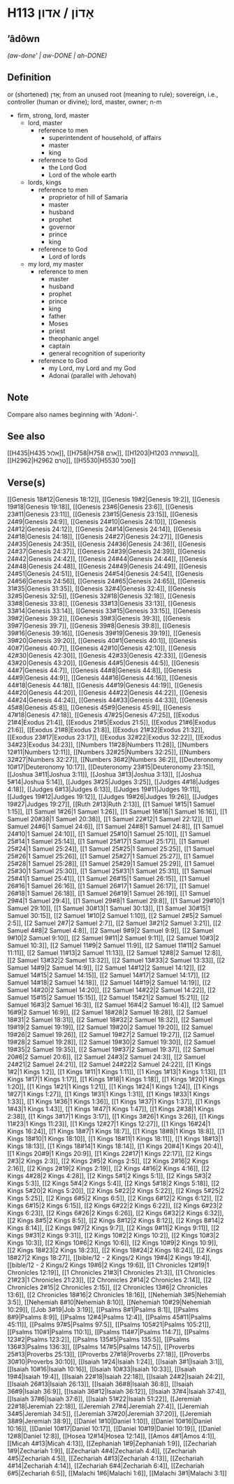 # H113 אָדוֹן / אדון

## ʼâdôwn

_(aw-done' | aw-DONE | ah-DONE)_

## Definition

or (shortened) אָדֹן; from an unused root (meaning to rule); sovereign, i.e., controller (human or divine); lord, master, owner; n-m

- firm, strong, lord, master
  - lord, master
    - reference to men
      - superintendent of household, of affairs
      - master
      - king
    - reference to God
      - the Lord God
      - Lord of the whole earth
  - lords, kings
    - reference to men
      - proprietor of hill of Samaria
      - master
      - husband
      - prophet
      - governor
      - prince
      - king
    - reference to God
      - Lord of lords
  - my lord, my master
    - reference to men
      - master
      - husband
      - prophet
      - prince
      - king
      - father
      - Moses
      - priest
      - theophanic angel
      - captain
      - general recognition of superiority
    - reference to God
      - my Lord, my Lord and my God
      - Adonai (parallel with Jehovah)

## Note

Compare also names beginning with 'Adoni-'.

## See also

[[H435|H435 אלול]], [[H758|H758 ארם]], [[H1203|H1203 בעשתרה]], [[H2962|H2962 טרם]], [[H5530|H5530 סכל]]

## Verse(s)

[[Genesis 18#12|Genesis 18:12]], [[Genesis 19#2|Genesis 19:2]], [[Genesis 19#18|Genesis 19:18]], [[Genesis 23#6|Genesis 23:6]], [[Genesis 23#11|Genesis 23:11]], [[Genesis 23#15|Genesis 23:15]], [[Genesis 24#9|Genesis 24:9]], [[Genesis 24#10|Genesis 24:10]], [[Genesis 24#12|Genesis 24:12]], [[Genesis 24#14|Genesis 24:14]], [[Genesis 24#18|Genesis 24:18]], [[Genesis 24#27|Genesis 24:27]], [[Genesis 24#35|Genesis 24:35]], [[Genesis 24#36|Genesis 24:36]], [[Genesis 24#37|Genesis 24:37]], [[Genesis 24#39|Genesis 24:39]], [[Genesis 24#42|Genesis 24:42]], [[Genesis 24#44|Genesis 24:44]], [[Genesis 24#48|Genesis 24:48]], [[Genesis 24#49|Genesis 24:49]], [[Genesis 24#51|Genesis 24:51]], [[Genesis 24#54|Genesis 24:54]], [[Genesis 24#56|Genesis 24:56]], [[Genesis 24#65|Genesis 24:65]], [[Genesis 31#35|Genesis 31:35]], [[Genesis 32#4|Genesis 32:4]], [[Genesis 32#5|Genesis 32:5]], [[Genesis 32#18|Genesis 32:18]], [[Genesis 33#8|Genesis 33:8]], [[Genesis 33#13|Genesis 33:13]], [[Genesis 33#14|Genesis 33:14]], [[Genesis 33#15|Genesis 33:15]], [[Genesis 39#2|Genesis 39:2]], [[Genesis 39#3|Genesis 39:3]], [[Genesis 39#7|Genesis 39:7]], [[Genesis 39#8|Genesis 39:8]], [[Genesis 39#16|Genesis 39:16]], [[Genesis 39#19|Genesis 39:19]], [[Genesis 39#20|Genesis 39:20]], [[Genesis 40#1|Genesis 40:1]], [[Genesis 40#7|Genesis 40:7]], [[Genesis 42#10|Genesis 42:10]], [[Genesis 42#30|Genesis 42:30]], [[Genesis 42#33|Genesis 42:33]], [[Genesis 43#20|Genesis 43:20]], [[Genesis 44#5|Genesis 44:5]], [[Genesis 44#7|Genesis 44:7]], [[Genesis 44#8|Genesis 44:8]], [[Genesis 44#9|Genesis 44:9]], [[Genesis 44#16|Genesis 44:16]], [[Genesis 44#18|Genesis 44:18]], [[Genesis 44#19|Genesis 44:19]], [[Genesis 44#20|Genesis 44:20]], [[Genesis 44#22|Genesis 44:22]], [[Genesis 44#24|Genesis 44:24]], [[Genesis 44#33|Genesis 44:33]], [[Genesis 45#8|Genesis 45:8]], [[Genesis 45#9|Genesis 45:9]], [[Genesis 47#18|Genesis 47:18]], [[Genesis 47#25|Genesis 47:25]], [[Exodus 21#4|Exodus 21:4]], [[Exodus 21#5|Exodus 21:5]], [[Exodus 21#6|Exodus 21:6]], [[Exodus 21#8|Exodus 21:8]], [[Exodus 21#32|Exodus 21:32]], [[Exodus 23#17|Exodus 23:17]], [[Exodus 32#22|Exodus 32:22]], [[Exodus 34#23|Exodus 34:23]], [[Numbers 11#28|Numbers 11:28]], [[Numbers 12#11|Numbers 12:11]], [[Numbers 32#25|Numbers 32:25]], [[Numbers 32#27|Numbers 32:27]], [[Numbers 36#2|Numbers 36:2]], [[Deuteronomy 10#17|Deuteronomy 10:17]], [[Deuteronomy 23#15|Deuteronomy 23:15]], [[Joshua 3#11|Joshua 3:11]], [[Joshua 3#13|Joshua 3:13]], [[Joshua 5#14|Joshua 5:14]], [[Judges 3#25|Judges 3:25]], [[Judges 4#18|Judges 4:18]], [[Judges 6#13|Judges 6:13]], [[Judges 19#11|Judges 19:11]], [[Judges 19#12|Judges 19:12]], [[Judges 19#26|Judges 19:26]], [[Judges 19#27|Judges 19:27]], [[Ruth 2#13|Ruth 2:13]], [[1 Samuel 1#15|1 Samuel 1:15]], [[1 Samuel 1#26|1 Samuel 1:26]], [[1 Samuel 16#16|1 Samuel 16:16]], [[1 Samuel 20#38|1 Samuel 20:38]], [[1 Samuel 22#12|1 Samuel 22:12]], [[1 Samuel 24#6|1 Samuel 24:6]], [[1 Samuel 24#8|1 Samuel 24:8]], [[1 Samuel 24#10|1 Samuel 24:10]], [[1 Samuel 25#10|1 Samuel 25:10]], [[1 Samuel 25#14|1 Samuel 25:14]], [[1 Samuel 25#17|1 Samuel 25:17]], [[1 Samuel 25#24|1 Samuel 25:24]], [[1 Samuel 25#25|1 Samuel 25:25]], [[1 Samuel 25#26|1 Samuel 25:26]], [[1 Samuel 25#27|1 Samuel 25:27]], [[1 Samuel 25#28|1 Samuel 25:28]], [[1 Samuel 25#29|1 Samuel 25:29]], [[1 Samuel 25#30|1 Samuel 25:30]], [[1 Samuel 25#31|1 Samuel 25:31]], [[1 Samuel 25#41|1 Samuel 25:41]], [[1 Samuel 26#15|1 Samuel 26:15]], [[1 Samuel 26#16|1 Samuel 26:16]], [[1 Samuel 26#17|1 Samuel 26:17]], [[1 Samuel 26#18|1 Samuel 26:18]], [[1 Samuel 26#19|1 Samuel 26:19]], [[1 Samuel 29#4|1 Samuel 29:4]], [[1 Samuel 29#8|1 Samuel 29:8]], [[1 Samuel 29#10|1 Samuel 29:10]], [[1 Samuel 30#13|1 Samuel 30:13]], [[1 Samuel 30#15|1 Samuel 30:15]], [[2 Samuel 1#10|2 Samuel 1:10]], [[2 Samuel 2#5|2 Samuel 2:5]], [[2 Samuel 2#7|2 Samuel 2:7]], [[2 Samuel 3#21|2 Samuel 3:21]], [[2 Samuel 4#8|2 Samuel 4:8]], [[2 Samuel 9#9|2 Samuel 9:9]], [[2 Samuel 9#10|2 Samuel 9:10]], [[2 Samuel 9#11|2 Samuel 9:11]], [[2 Samuel 10#3|2 Samuel 10:3]], [[2 Samuel 11#9|2 Samuel 11:9]], [[2 Samuel 11#11|2 Samuel 11:11]], [[2 Samuel 11#13|2 Samuel 11:13]], [[2 Samuel 12#8|2 Samuel 12:8]], [[2 Samuel 13#32|2 Samuel 13:32]], [[2 Samuel 13#33|2 Samuel 13:33]], [[2 Samuel 14#9|2 Samuel 14:9]], [[2 Samuel 14#12|2 Samuel 14:12]], [[2 Samuel 14#15|2 Samuel 14:15]], [[2 Samuel 14#17|2 Samuel 14:17]], [[2 Samuel 14#18|2 Samuel 14:18]], [[2 Samuel 14#19|2 Samuel 14:19]], [[2 Samuel 14#20|2 Samuel 14:20]], [[2 Samuel 14#22|2 Samuel 14:22]], [[2 Samuel 15#15|2 Samuel 15:15]], [[2 Samuel 15#21|2 Samuel 15:21]], [[2 Samuel 16#3|2 Samuel 16:3]], [[2 Samuel 16#4|2 Samuel 16:4]], [[2 Samuel 16#9|2 Samuel 16:9]], [[2 Samuel 18#28|2 Samuel 18:28]], [[2 Samuel 18#31|2 Samuel 18:31]], [[2 Samuel 18#32|2 Samuel 18:32]], [[2 Samuel 19#19|2 Samuel 19:19]], [[2 Samuel 19#20|2 Samuel 19:20]], [[2 Samuel 19#26|2 Samuel 19:26]], [[2 Samuel 19#27|2 Samuel 19:27]], [[2 Samuel 19#28|2 Samuel 19:28]], [[2 Samuel 19#30|2 Samuel 19:30]], [[2 Samuel 19#35|2 Samuel 19:35]], [[2 Samuel 19#37|2 Samuel 19:37]], [[2 Samuel 20#6|2 Samuel 20:6]], [[2 Samuel 24#3|2 Samuel 24:3]], [[2 Samuel 24#21|2 Samuel 24:21]], [[2 Samuel 24#22|2 Samuel 24:22]], [[1 Kings 1#2|1 Kings 1:2]], [[1 Kings 1#11|1 Kings 1:11]], [[1 Kings 1#13|1 Kings 1:13]], [[1 Kings 1#17|1 Kings 1:17]], [[1 Kings 1#18|1 Kings 1:18]], [[1 Kings 1#20|1 Kings 1:20]], [[1 Kings 1#21|1 Kings 1:21]], [[1 Kings 1#24|1 Kings 1:24]], [[1 Kings 1#27|1 Kings 1:27]], [[1 Kings 1#31|1 Kings 1:31]], [[1 Kings 1#33|1 Kings 1:33]], [[1 Kings 1#36|1 Kings 1:36]], [[1 Kings 1#37|1 Kings 1:37]], [[1 Kings 1#43|1 Kings 1:43]], [[1 Kings 1#47|1 Kings 1:47]], [[1 Kings 2#38|1 Kings 2:38]], [[1 Kings 3#17|1 Kings 3:17]], [[1 Kings 3#26|1 Kings 3:26]], [[1 Kings 11#23|1 Kings 11:23]], [[1 Kings 12#27|1 Kings 12:27]], [[1 Kings 16#24|1 Kings 16:24]], [[1 Kings 18#7|1 Kings 18:7]], [[1 Kings 18#8|1 Kings 18:8]], [[1 Kings 18#10|1 Kings 18:10]], [[1 Kings 18#11|1 Kings 18:11]], [[1 Kings 18#13|1 Kings 18:13]], [[1 Kings 18#14|1 Kings 18:14]], [[1 Kings 20#4|1 Kings 20:4]], [[1 Kings 20#9|1 Kings 20:9]], [[1 Kings 22#17|1 Kings 22:17]], [[2 Kings 2#3|2 Kings 2:3]], [[2 Kings 2#5|2 Kings 2:5]], [[2 Kings 2#16|2 Kings 2:16]], [[2 Kings 2#19|2 Kings 2:19]], [[2 Kings 4#16|2 Kings 4:16]], [[2 Kings 4#28|2 Kings 4:28]], [[2 Kings 5#1|2 Kings 5:1]], [[2 Kings 5#3|2 Kings 5:3]], [[2 Kings 5#4|2 Kings 5:4]], [[2 Kings 5#18|2 Kings 5:18]], [[2 Kings 5#20|2 Kings 5:20]], [[2 Kings 5#22|2 Kings 5:22]], [[2 Kings 5#25|2 Kings 5:25]], [[2 Kings 6#5|2 Kings 6:5]], [[2 Kings 6#12|2 Kings 6:12]], [[2 Kings 6#15|2 Kings 6:15]], [[2 Kings 6#22|2 Kings 6:22]], [[2 Kings 6#23|2 Kings 6:23]], [[2 Kings 6#26|2 Kings 6:26]], [[2 Kings 6#32|2 Kings 6:32]], [[2 Kings 8#5|2 Kings 8:5]], [[2 Kings 8#12|2 Kings 8:12]], [[2 Kings 8#14|2 Kings 8:14]], [[2 Kings 9#7|2 Kings 9:7]], [[2 Kings 9#11|2 Kings 9:11]], [[2 Kings 9#31|2 Kings 9:31]], [[2 Kings 10#2|2 Kings 10:2]], [[2 Kings 10#3|2 Kings 10:3]], [[2 Kings 10#6|2 Kings 10:6]], [[2 Kings 10#9|2 Kings 10:9]], [[2 Kings 18#23|2 Kings 18:23]], [[2 Kings 18#24|2 Kings 18:24]], [[2 Kings 18#27|2 Kings 18:27]], [[bible/12 - 2 Kings/2 Kings 19#4|2 Kings 19:4]], [[bible/12 - 2 Kings/2 Kings 19#6|2 Kings 19:6]], [[1 Chronicles 12#19|1 Chronicles 12:19]], [[1 Chronicles 21#3|1 Chronicles 21:3]], [[1 Chronicles 21#23|1 Chronicles 21:23]], [[2 Chronicles 2#14|2 Chronicles 2:14]], [[2 Chronicles 2#15|2 Chronicles 2:15]], [[2 Chronicles 13#6|2 Chronicles 13:6]], [[2 Chronicles 18#16|2 Chronicles 18:16]], [[Nehemiah 3#5|Nehemiah 3:5]], [[Nehemiah 8#10|Nehemiah 8:10]], [[Nehemiah 10#29|Nehemiah 10:29]], [[Job 3#19|Job 3:19]], [[Psalms 8#1|Psalms 8:1]], [[Psalms 8#9|Psalms 8:9]], [[Psalms 12#4|Psalms 12:4]], [[Psalms 45#11|Psalms 45:11]], [[Psalms 97#5|Psalms 97:5]], [[Psalms 105#21|Psalms 105:21]], [[Psalms 110#1|Psalms 110:1]], [[Psalms 114#7|Psalms 114:7]], [[Psalms 123#2|Psalms 123:2]], [[Psalms 135#5|Psalms 135:5]], [[Psalms 136#3|Psalms 136:3]], [[Psalms 147#5|Psalms 147:5]], [[Proverbs 25#13|Proverbs 25:13]], [[Proverbs 27#18|Proverbs 27:18]], [[Proverbs 30#10|Proverbs 30:10]], [[Isaiah 1#24|Isaiah 1:24]], [[Isaiah 3#1|Isaiah 3:1]], [[Isaiah 10#16|Isaiah 10:16]], [[Isaiah 10#33|Isaiah 10:33]], [[Isaiah 19#4|Isaiah 19:4]], [[Isaiah 22#18|Isaiah 22:18]], [[Isaiah 24#2|Isaiah 24:2]], [[Isaiah 26#13|Isaiah 26:13]], [[Isaiah 36#8|Isaiah 36:8]], [[Isaiah 36#9|Isaiah 36:9]], [[Isaiah 36#12|Isaiah 36:12]], [[Isaiah 37#4|Isaiah 37:4]], [[Isaiah 37#6|Isaiah 37:6]], [[Isaiah 51#22|Isaiah 51:22]], [[Jeremiah 22#18|Jeremiah 22:18]], [[Jeremiah 27#4|Jeremiah 27:4]], [[Jeremiah 34#5|Jeremiah 34:5]], [[Jeremiah 37#20|Jeremiah 37:20]], [[Jeremiah 38#9|Jeremiah 38:9]], [[Daniel 1#10|Daniel 1:10]], [[Daniel 10#16|Daniel 10:16]], [[Daniel 10#17|Daniel 10:17]], [[Daniel 10#19|Daniel 10:19]], [[Daniel 12#8|Daniel 12:8]], [[Hosea 12#14|Hosea 12:14]], [[Amos 4#1|Amos 4:1]], [[Micah 4#13|Micah 4:13]], [[Zephaniah 1#9|Zephaniah 1:9]], [[Zechariah 1#9|Zechariah 1:9]], [[Zechariah 4#4|Zechariah 4:4]], [[Zechariah 4#5|Zechariah 4:5]], [[Zechariah 4#13|Zechariah 4:13]], [[Zechariah 4#14|Zechariah 4:14]], [[Zechariah 6#4|Zechariah 6:4]], [[Zechariah 6#5|Zechariah 6:5]], [[Malachi 1#6|Malachi 1:6]], [[Malachi 3#1|Malachi 3:1]]